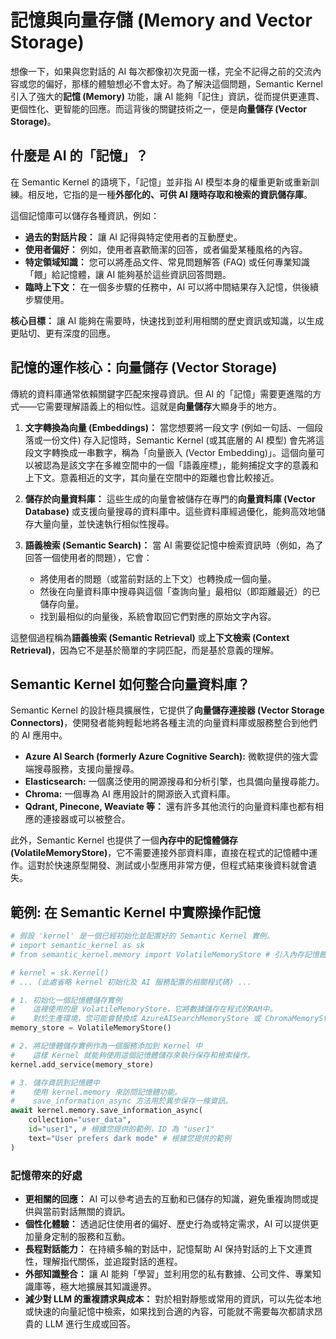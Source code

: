 # 記憶與向量存儲 (Memory and Vector Storage)

想像一下，如果與您對話的 AI 每次都像初次見面一樣，完全不記得之前的交流內容或您的偏好，那樣的體驗想必不會太好。為了解決這個問題，Semantic Kernel 引入了強大的**記憶 (Memory)** 功能，讓 AI 能夠「記住」資訊，從而提供更連貫、更個性化、更智能的回應。而這背後的關鍵技術之一，便是**向量儲存 (Vector Storage)**。

## 什麼是 AI 的「記憶」？

在 Semantic Kernel 的語境下，「記憶」並非指 AI 模型本身的權重更新或重新訓練。相反地，它指的是一種**外部化的、可供 AI 隨時存取和檢索的資訊儲存庫**。

這個記憶庫可以儲存各種資訊，例如：

*   **過去的對話片段：** 讓 AI 記得與特定使用者的互動歷史。
*   **使用者偏好：** 例如，使用者喜歡簡潔的回答，或者偏愛某種風格的內容。
*   **特定領域知識：** 您可以將產品文件、常見問題解答 (FAQ) 或任何專業知識「餵」給記憶體，讓 AI 能夠基於這些資訊回答問題。
*   **臨時上下文：** 在一個多步驟的任務中，AI 可以將中間結果存入記憶，供後續步驟使用。

**核心目標：** 讓 AI 能夠在需要時，快速找到並利用相關的歷史資訊或知識，以生成更貼切、更有深度的回應。

## 記憶的運作核心：向量儲存 (Vector Storage)

傳統的資料庫通常依賴關鍵字匹配來搜尋資訊。但 AI 的「記憶」需要更進階的方式——它需要理解語義上的相似性。這就是**向量儲存**大顯身手的地方。

1.  **文字轉換為向量 (Embeddings)：**
    當您想要將一段文字 (例如一句話、一個段落或一份文件) 存入記憶時，Semantic Kernel (或其底層的 AI 模型) 會先將這段文字轉換成一串數字，稱為「向量嵌入 (Vector Embedding)」。這個向量可以被認為是該文字在多維空間中的一個「語義座標」，能夠捕捉文字的意義和上下文。意義相近的文字，其向量在空間中的距離也會比較接近。

2.  **儲存於向量資料庫：**
    這些生成的向量會被儲存在專門的**向量資料庫 (Vector Database)** 或支援向量搜尋的資料庫中。這些資料庫經過優化，能夠高效地儲存大量向量，並快速執行相似性搜尋。

3.  **語義檢索 (Semantic Search)：**
    當 AI 需要從記憶中檢索資訊時（例如，為了回答一個使用者的問題），它會：
    *   將使用者的問題（或當前對話的上下文）也轉換成一個向量。
    *   然後在向量資料庫中搜尋與這個「查詢向量」最相似（即距離最近）的已儲存向量。
    *   找到最相似的向量後，系統會取回它們對應的原始文字內容。

這整個過程稱為**語義檢索 (Semantic Retrieval)** 或**上下文檢索 (Context Retrieval)**，因為它不是基於簡單的字詞匹配，而是基於意義的理解。

## Semantic Kernel 如何整合向量資料庫？

Semantic Kernel 的設計極具擴展性，它提供了**向量儲存連接器 (Vector Storage Connectors)**，使開發者能夠輕鬆地將各種主流的向量資料庫或服務整合到他們的 AI 應用中。

*   **Azure AI Search (formerly Azure Cognitive Search):** 微軟提供的強大雲端搜尋服務，支援向量搜尋。
*   **Elasticsearch:** 一個廣泛使用的開源搜尋和分析引擎，也具備向量搜尋能力。
*   **Chroma:** 一個專為 AI 應用設計的開源嵌入式資料庫。
*   **Qdrant, Pinecone, Weaviate 等：** 還有許多其他流行的向量資料庫也都有相應的連接器或可以被整合。

此外，Semantic Kernel 也提供了一個**內存中的記憶體儲存 (VolatileMemoryStore)**，它不需要連接外部資料庫，直接在程式的記憶體中運作。這對於快速原型開發、測試或小型應用非常方便，但程式結束後資料就會遺失。

## 範例: 在 Semantic Kernel 中實際操作記憶

```python
# 假設 'kernel' 是一個已經初始化並配置好的 Semantic Kernel 實例。
# import semantic_kernel as sk
# from semantic_kernel.memory import VolatileMemoryStore # 引入內存記憶體儲存

# kernel = sk.Kernel()
# ... (此處省略 kernel 初始化及 AI 服務配置的相關程式碼) ...

# 1. 初始化一個記憶體儲存實例
#    這裡使用的是 VolatileMemoryStore，它將數據儲存在程式的RAM中。
#    對於生產環境，您可能會替換成 AzureAISearchMemoryStore 或 ChromaMemoryStore 等。
memory_store = VolatileMemoryStore()

# 2. 將記憶體儲存實例作為一個服務添加到 Kernel 中
#    這樣 Kernel 就能夠使用這個記憶體儲存來執行保存和檢索操作。
kernel.add_service(memory_store)

# 3. 儲存資訊到記憶體中
#    使用 kernel.memory 來訪問記憶體功能。
#    save_information_async 方法用於異步保存一條資訊。
await kernel.memory.save_information_async(
    collection="user_data",
    id="user1", # 根據您提供的範例，ID 為 "user1"
    text="User prefers dark mode" # 根據您提供的範例
)
```

### 記憶帶來的好處

*   **更相關的回應：** AI 可以參考過去的互動和已儲存的知識，避免重複詢問或提供與當前對話無關的資訊。
*   **個性化體驗：** 透過記住使用者的偏好、歷史行為或特定需求，AI 可以提供更加量身定制的服務和互動。
*   **長程對話能力：** 在持續多輪的對話中，記憶幫助 AI 保持對話的上下文連貫性，理解指代關係，並追蹤對話的進程。
*   **外部知識整合：** 讓 AI 能夠「學習」並利用您的私有數據、公司文件、專業知識庫等，極大地擴展其知識邊界。
*   **減少對 LLM 的重複請求與成本：** 對於相對靜態或常用的資訊，可以先從本地或快速的向量記憶中檢索，如果找到合適的內容，可能就不需要每次都請求昂貴的 LLM 進行生成或回答。
